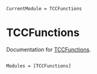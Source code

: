 ```@meta
CurrentModule = TCCFunctions
```

# TCCFunctions

Documentation for [TCCFunctions](https://github.com/renilsonlisboa/TCCFunctions.jl).

```@index
```

```@autodocs
Modules = [TCCFunctions]
```
